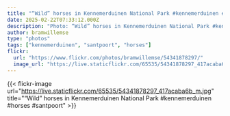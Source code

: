 ```yaml
---
title: "“Wild” horses in Kennemerduinen National Park #kennemerduinen #horses #santpoort"
date: 2025-02-22T07:33:12.000Z
description: "Photo: “Wild” horses in Kennemerduinen National Park #kennemerduinen #horses #santpoort"
author: bramwillemse
type: "photos"
tags: ["kennemerduinen", "santpoort", "horses"]
flickr:
  url: "https://www.flickr.com/photos/bramwillemse/54341878297/"
  image_url: "https://live.staticflickr.com/65535/54341878297_417acaba6b_m.jpg"
---
```


{{< flickr-image url="https://live.staticflickr.com/65535/54341878297_417acaba6b_m.jpg" title="“Wild” horses in Kennemerduinen National Park #kennemerduinen #horses #santpoort" >}}
